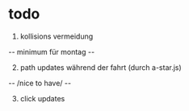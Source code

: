 # todo

1. kollisions vermeidung

-- minimum für montag --

2. path updates während der fahrt (durch a-star.js)

-- /nice to have/ --

3. click updates
